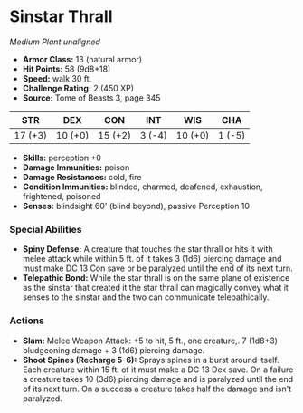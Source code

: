 # Sinstar Thrall

*Medium* *Plant* *unaligned*

- **Armor Class:** 13 (natural armor)
- **Hit Points:** 58 (9d8+18)
- **Speed:** walk 30 ft.
- **Challenge Rating:** 2 (450 XP)
- **Source:** Tome of Beasts 3, page 345

| STR | DEX | CON | INT | WIS | CHA |
| --- | --- | --- | --- | --- | --- |
| 17 (+3) | 10 (+0) | 15 (+2) | 3 (-4) | 10 (+0) | 1 (-5) |

- **Skills:** perception +0
- **Damage Immunities:** poison
- **Damage Resistances:** cold, fire
- **Condition Immunities:** blinded, charmed, deafened, exhaustion, frightened, poisoned
- **Senses:** blindsight 60' (blind beyond), passive Perception 10

### Special Abilities

- **Spiny Defense:** A creature that touches the star thrall or hits it with melee attack while within 5 ft. of it takes 3 (1d6) piercing damage and must make DC 13 Con save or be paralyzed until the end of its next turn.
- **Telepathic Bond:** While the star thrall is on the same plane of existence as the sinstar that created it the star thrall can magically convey what it senses to the sinstar and the two can communicate telepathically.

### Actions

- **Slam:** Melee Weapon Attack: +5 to hit, 5 ft., one creature,. 7 (1d8+3) bludgeoning damage + 3 (1d6) piercing damage.
- **Shoot Spines (Recharge 5-6):** Sprays spines in a burst around itself. Each creature within 15 ft. of it must make a DC 13 Dex save. On a failure a creature takes 10 (3d6) piercing damage and is paralyzed until the end of its next turn. On a success a creature takes half the damage and isn't paralyzed.


